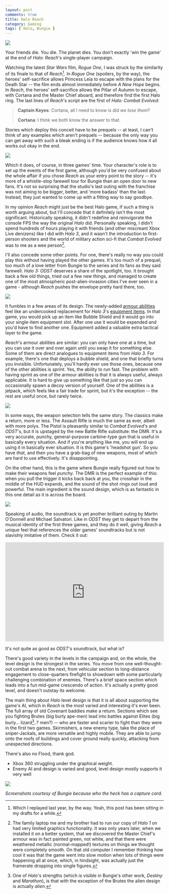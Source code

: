 ```yaml
---
layout: post
comments: true
title: Halo Reach
category: Gaming
tags: [ Halo, Bungie ]
---
```


![](/images/halo-reach/Reach_TotS_HogCharge.jpg)

Your friends die. You die. The planet dies. You don't exactly 'win the game' at the end of *Halo: Reach*'s single-player campaign.

Watching the latest *Star Wars* film, *Rogue One*, I was struck by the similarity of its finale to that of *Reach*[^1]. In *Rogue One* (spoilers, by the way), the heroes' self-sacrifice allows Princess Leia to escape with the plans for the Death Star -- the film ends almost immediately before *A New Hope* begins. In *Reach*, the heroes' self-sacrifice allows the Pillar of Autumn to escape, with Cortana and the Master Chief aboard, and therefore find the first Halo ring. The last lines of *Reach*'s script are the first of *Halo: Combat Evolved*:

> **Captain Keyes**: Cortana, all I need to know is *did we lose them*?
>
> **Cortana**: I think we both know the answer to that.

Stories which deploy this conceit have to be prequels -- at least, I can't think of any examples which aren't prequels -- because the only way you can get away with such a bleak ending is if the audience knows how it all works out okay in the end.

![](/images/halo-reach/Reach_TotS_FP01.jpg)

Which it does, of course, in three games' time. Your character's role is to set up the events of the first game, although you'd be very confused about the whole affair if you chose *Reach* as your entry point to the story -- it's more of a whistle-stop farewell tour for Bungie than an open door to new fans. It's not so surprising that the studio's last outing with the franchise was not aiming to be bigger, better, and 'more badass' than the last. Instead, they just wanted to come up with a fitting way to say goodbye.

In my opinion *Reach* might just be the best Halo game, if such a thing is worth arguing about, but I'll concede that it definitely isn't the most significant. Historically speaking, it didn't redefine and reinvigorate the console FPS the way the original *Halo* did. Personally speaking, I didn't spend hundreds of hours playing it with friends (and other miscreant Xbox Live denizens) like I did with *Halo 3*, and it wasn't the introduction to first-person shooters and the world of military action sci-fi that *Combat Evolved* was to me as a wee person[^2].

I'll also concede some other points. For one, there's really no way you could play this without having played the other games. It's too much of a prequel, too much of a love letter from Bungie to the series and its fans as they said farewell. *Halo 3: ODST* deserves a share of the spotlight, too. It brought back a few old things, tried out a few new things, and managed to create one of the most atmospheric post-alien-invasion cities I've ever seen in a game - although *Reach* pushes the envelope pretty hard there, too.

![](/images/halo-reach/Reach_LnoS_Sabre.jpg)

It fumbles in a few areas of its design. The newly-added [armour abilities](http://halo.wikia.com/wiki/Armor_Ability) feel like an undercooked replacement for *Halo 3*'s [equipment items](http://halo.wikia.com/wiki/Equipment). In that game, you would pick up an item like Bubble Shield and it would go into your single-item equipment slot. After one use it would be expended and you'd have to find another one. Equipment added a valuable extra tactical layer to the game.

*Reach*'s armour abilities are similar: you can only have one at a time, but you can use it over and over again until you swap it for something else. Some of them are direct analogues to equipment items from *Halo 3*. For example, there's one that deploys a bubble shield, and one that briefly turns you invisible. Unfortunately, you'll hardly ever use those ones, because one of the other abilities is *sprint*. Yes, the ability to run fast. The problem with having sprint as one of the armour abilities is that it is always useful, always applicable. It is hard to give up something like that just so you can occasionally spawn a decoy version of yourself. One of the abilities is a jetpack, which feels like a fair trade for sprint, but it's the exception -- the rest are useful once, but rarely twice.

![](/images/halo-reach/ReachCampaign_m30_Env02.jpg)

In some ways, the weapon selection tells the same story. The classics make a return, more or less. The Assault Rifle is much the same as ever, albeit with more polys. The Pistol is pleasantly similar to *Combat Evolved*'s and *ODST*'s, but it is upstaged by the new Battle Rifle substitute: the DMR. It's a very accurate, punchy, general-purpose carbine-type gun that is useful in basically every situation. And if you're anything like me, you will end up using it in basically ever situation. It is this game's 'headshot gun'. So you have *that*, and then you have a grab-bag of new weapons, most of which are hard to use effectively. It's disappointing.

On the other hand, this is the game where Bungie really figured out how to make their weapons feel *punchy*. The DMR is the perfect example of this: when you pull the trigger it kicks back back at you, the crosshair in the middle of the HUD expands, and the sound of the shot rings out loud and powerful. The main ingredient is the sound design, which is as fantastic in this one detail as it is across the board.   

![](/images/halo-reach/Reach-m10_1stperson.jpg)

Speaking of audio, the soundtrack is yet another brilliant outing by Martin O'Donnell and Michael Salvatori. Like in *ODST* they get to depart from the musical identity of the first three games, and they do it well, giving *Reach* a unique feel that references the older games' soundtracks but is not slavishly imitative of them. Check it out:

<iframe width="100%" height="315" src="https://www.youtube.com/embed/53_CUSmf8fQ" frameborder="0" allowfullscreen></iframe>

It's not quite as good as *ODST*'s soundtrack, but what is?

There's good variety in the levels in the campaign and, on the whole, the level design is the strongest in the series. You move from one well-thought-out combat arena to the next, from vehicular section to long-distance engagement to close-quarters firefight to showdown with some particularly challenging combination of enemies. There's a brief space section which leads into a fun mid-game crescendo of action. It's actually a pretty good level, and doesn't outstay its welcome.

The main thing about *Halo* level design is that it is all about supporting the game's AI, which in *Reach* is the most varied and interesting it's ever been. The full array of old Covenant baddies make a return. Sections which see you fighting Brutes (big burly ape-men) lead into battles against Elites (big burly... lizard[^3]..? men?) -- who are faster and scarier to fight than they were in the first two games. Skirmishers, a new enemy type, take the place of sniper-Jackals, are more versatile and highly mobile. They are able to jump onto the roofs of buildings and cover ground really quickly, attacking from unexpected directions.   

There's also no Flood, thank god.

- Xbox 360 struggling under the graphical weight.
- Enemy AI and design is varied and good, level design mostly supports it very well

![](/images/halo-reach/Reach_Nightfall_Cinematic.jpg)

*Screenshots courtesy of Bungie because who the heck has a capture card.*

[^1]: Which I replayed last year, by the way. Yeah, this post has been sitting in my drafts for a while.

[^2]: The family laptop me and my brother had to run our copy of *Halo 1* on had very limited graphics functionality. It was only years later, when we installed it on a better system, that we discovered the Master Chief's armour was in fact painted green, not white, and that there were weathered metallic (normal-mapped!) textures on things we thought were completely smooth. On that old computer I remember thinking how cool it was that the game went into slow motion when lots of things were happening all at once, which, in hindsight, was actually just the framerate dropping into single figures.

[^3]: One of *Halo*'s strengths (which is visible in Bungie's other work, *Destiny* and *Marathon*), is that with the exception of the Brutes the alien design is actually *alien*.
